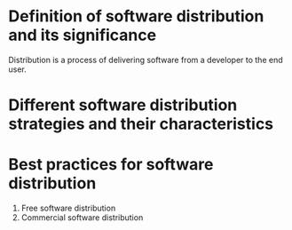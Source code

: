 # Definition of software distribution and its significance
Distribution is a process of delivering software from a developer to the end user.
# Different software distribution strategies and their characteristics
# Best practices for software distribution
1. Free software distribution
2. Commercial software distribution